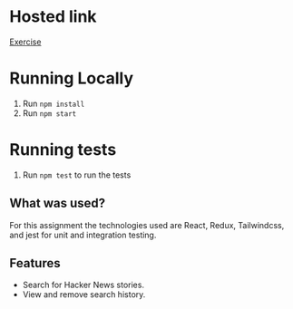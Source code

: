 # Hosted link

[Exercise](https://gallant-minsky-56efee.netlify.app/)

# Running Locally

1.  Run `npm install`
2.  Run `npm start`

# Running tests

1.  Run `npm test` to run the tests

## What was used?

For this assignment the technologies used are React, Redux, Tailwindcss, and jest for unit and integration testing.

## Features

- Search for Hacker News stories.
- View and remove search history.
